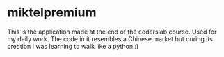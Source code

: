 # miktelpremium

This is the application made at the end of the coderslab course. Used for my daily work. The code in it resembles a Chinese market but during its creation I was learning to walk like a python :)
